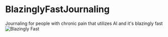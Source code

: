 # BlazinglyFastJournaling
Journaling for people with chronic pain that utilizes AI and it's blazingly fast
![Blazingly Fast](https://www.reddit.com/media?url=https%3A%2F%2Fpreview.redd.it%2Ft7ns9qtb5gh81.jpg%3Fauto%3Dwebp%26s%3Dd19d2ed24ff0b62572ef5a390abd7bb6e0c880f0)
